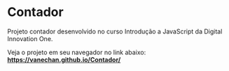 # Contador
Projeto contador desenvolvido no curso Introdução a JavaScript da Digital Innovation One.

Veja o projeto em seu navegador no link abaixo:
**https://vanechan.github.io/Contador/**

